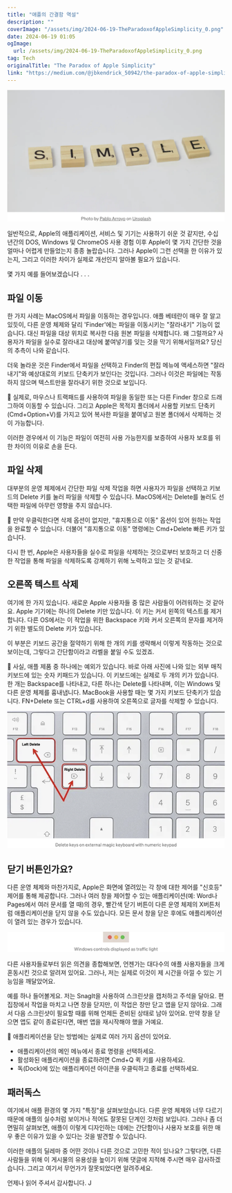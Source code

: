 ```yaml
---
title: "애플의 간결함 역설"
description: ""
coverImage: "/assets/img/2024-06-19-TheParadoxofAppleSimplicity_0.png"
date: 2024-06-19 01:05
ogImage: 
  url: /assets/img/2024-06-19-TheParadoxofAppleSimplicity_0.png
tag: Tech
originalTitle: "The Paradox of Apple Simplicity"
link: "https://medium.com/@jbkendrick_50942/the-paradox-of-apple-simplicity-7db7020be28f"
---
```




![이미지](/assets/img/2024-06-19-TheParadoxofAppleSimplicity_0.png)

일반적으로, Apple의 애플리케이션, 서비스 및 기기는 사용하기 쉬운 것 같지만, 수십 년간의 DOS, Windows 및 ChromeOS 사용 경험 이후 Apple이 몇 가지 간단한 것을 얼마나 어렵게 만들었는지 종종 놀랍습니다. 그러나 Apple이 그런 선택을 한 이유가 있는지, 그리고 이러한 차이가 실제로 개선인지 알아볼 필요가 있습니다.

몇 가지 예를 들어보겠습니다 . . .

## 파일 이동


<div class="content-ad"></div>

한 가지 사례는 MacOS에서 파일을 이동하는 경우입니다. 애플 베테란이 매우 잘 알고 있듯이, 다른 운영 체제와 달리 'Finder'에는 파일을 이동시키는 "잘라내기" 기능이 없습니다. 대신 파일을 대상 위치로 복사한 다음 원본 파일을 삭제합니다. 왜 그럴까요? 사용자가 파일을 실수로 잘라내고 대상에 붙여넣기를 잊는 것을 막기 위해서일까요? 당신의 추측이 나와 같습니다.

더욱 놀라운 것은 Finder에서 파일을 선택하고 Finder의 편집 메뉴에 액세스하면 "잘라내기"와 예상대로의 키보드 단축키가 보인다는 것입니다. 그러나 이것은 파일에는 작동하지 않으며 텍스트만을 잘라내기 위한 것으로 보입니다.

🍎 실제로, 마우스나 트랙패드를 사용하여 파일을 동일한 또는 다른 Finder 창으로 드래그하여 이동할 수 있습니다. 그리고 Apple은 목적지 폴더에서 사용할 키보드 단축키 (Cmd+Option+V)를 가지고 있어 복사한 파일을 붙여넣고 원본 폴더에서 삭제하는 것이 가능합니다.

<div class="content-ad"></div>

이러한 경우에서 이 기능은 파일이 여전히 사용 가능한지를 보증하여 사용자 보호를 위한 차이의 이유로 손을 든다.

## 파일 삭제

대부분의 운영 체제에서 간단한 파일 삭제 작업을 하면 사용자가 파일을 선택하고 키보드의 Delete 키를 눌러 파일을 삭제할 수 있습니다. MacOS에서는 Delete를 눌러도 선택한 파일에 아무런 영향을 주지 않습니다.

🍎 만약 우클릭한다면 삭제 옵션이 없지만, "휴지통으로 이동" 옵션이 있어 원하는 작업을 완료할 수 있습니다. 더불어 "휴지통으로 이동" 명령에는 Cmd+Delete 빠른 키가 있습니다.

<div class="content-ad"></div>

다시 한 번, Apple은 사용자들을 실수로 파일을 삭제하는 것으로부터 보호하고 더 신중한 작업을 통해 파일을 삭제하도록 강제하기 위해 노력하고 있는 것 같네요.

## 오른쪽 텍스트 삭제

여기에 한 가지 있습니다. 새로운 Apple 사용자들 중 많은 사람들이 어려워하는 것 같아요. Apple 기기에는 하나의 Delete 키만 있습니다. 이 키는 커서 왼쪽의 텍스트를 제거합니다. 다른 OS에서는 이 작업을 위한 Backspace 키와 커서 오른쪽의 문자를 제거하기 위한 별도의 Delete 키가 있습니다.

이 부분은 키보드 공간을 절약하기 위해 한 개의 키를 생략해서 이렇게 작동하는 것으로 보이는데, 그렇다고 간단함이라고 라벨을 붙일 수도 있겠죠.

<div class="content-ad"></div>

🍎 사실, 애플 제품 중 하나에는 예외가 있습니다. 바로 아래 사진에 나와 있는 외부 매직 키보드에 있는 숫자 키패드가 있습니다. 이 키보드에는 실제로 두 개의 키가 있습니다. 한 개는 Backspace를 나타내고, 다른 하나는 Delete를 나타내며, 이는 Windows 및 다른 운영 체제를 흉내냅니다. MacBook을 사용할 때는 몇 가지 키보드 단축키가 있습니다. FN+Delete 또는 CTRL+d를 사용하여 오른쪽으로 글자를 삭제할 수 있습니다.

![이미지](/assets/img/2024-06-19-TheParadoxofAppleSimplicity_2.png)

## 닫기 버튼인가요?

다른 운영 체제와 마찬가지로, Apple은 화면에 열려있는 각 창에 대한 제어를 "신호등" 제어를 통해 제공합니다. 그러나 여러 창을 제어할 수 있는 애플리케이션(예: Word나 Pages에서 여러 문서를 열 때)의 경우, 빨간색 닫기 버튼이 다른 운영 체제의 X버튼처럼 애플리케이션을 닫지 않을 수도 있습니다. 모든 문서 창을 닫은 후에도 애플리케이션이 열려 있는 경우가 있습니다.

<div class="content-ad"></div>

![파라독스](/assets/img/2024-06-19-TheParadoxofAppleSimplicity_3.png)

다른 사용자들로부터 읽은 의견을 종합해보면, 언젠가는 대다수의 애플 사용자들을 크게 혼동시킨 것으로 알려져 있어요. 그러나, 저는 실제로 이것이 제 시간을 아낄 수 있는 기능임을 깨달았어요.

예를 하나 들어볼게요. 저는 SnagIt을 사용하여 스크린샷을 캡처하고 주석을 달아요. 편집창에서 작업을 마치고 나면 창을 닫지만, 이 작업은 창만 닫고 앱을 닫지 않아요. 그래서 다음 스크린샷이 필요할 때를 위해 언제든 준비된 상태로 남아 있어요. 만약 창을 닫으면 앱도 같이 종료된다면, 매번 앱을 재시작해야 했을 거예요.

🍎 애플리케이션을 닫는 방법에는 실제로 여러 가지 옵션이 있어요.

<div class="content-ad"></div>

- 애플리케이션의 메인 메뉴에서 종료 명령을 선택하세요.
- 활성화된 애플리케이션을 종료하려면 Cmd+Q 퀵 키를 사용하세요.
- 독(Dock)에 있는 애플리케이션 아이콘을 우클릭하고 종료를 선택하세요.

## 패러독스

여기에서 애플 환경의 몇 가지 "특징"을 살펴보았습니다. 다른 운영 체제와 너무 다르기 때문에 애플의 실수처럼 보이거나 적어도 잘못된 단계인 것처럼 보입니다. 그러나 좀 더 면밀히 살펴보면, 애플이 이렇게 디자인하는 데에는 간단함이나 사용자 보호를 위한 매우 좋은 이유가 있을 수 있다는 것을 발견할 수 있습니다.

이러한 애플의 딜레마 중 어떤 것이나 다른 것으로 고민한 적이 있나요? 그렇다면, 다른 사람들을 위해 이 게시물의 유용성을 높이기 위해 댓글에 지적해 주시면 매우 감사하겠습니다. 그리고 여기서 무언가가 잘못되었다면 알려주세요.

<div class="content-ad"></div>

언제나 읽어 주셔서 감사합니다. J